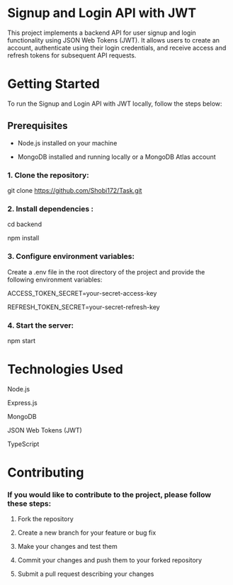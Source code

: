 # Signup and Login API with JWT


This project implements a backend API for user signup and login functionality using JSON Web Tokens (JWT). It allows users to create an account, authenticate using their login credentials, and receive access and refresh tokens for subsequent API requests.

# Getting Started

To run the Signup and Login API with JWT locally, follow the steps below:


## Prerequisites

- Node.js installed on your machine

- MongoDB installed and running locally or a MongoDB Atlas account


### 1. Clone the repository:


git clone https://github.com/Shobi172/Task.git




### 2. Install dependencies :



cd backend

npm install




### 3. Configure environment variables:


Create a .env file in the root directory of the project and provide the following environment variables:


ACCESS_TOKEN_SECRET=your-secret-access-key

REFRESH_TOKEN_SECRET=your-secret-refresh-key




### 4. Start the server:

npm start



# Technologies Used


Node.js

Express.js

MongoDB

JSON Web Tokens (JWT)

TypeScript



# Contributing

### If you would like to contribute to the project, please follow these steps:

1. Fork the repository

2. Create a new branch for your feature or bug fix

3. Make your changes and test them

4. Commit your changes and push them to your forked repository

5. Submit a pull request describing your changes
